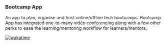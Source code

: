 ### Bootcamp App
 An app to plan, organise and host online/offline tech bootcamps. Bootcamp App has integrated one-to-many video conferencing along with a few other perks to ease the learning/mentoring workflow for learners/mentors.

 [![wakatime](https://wakatime.com/badge/user/018b4ee1-f094-43a3-87fd-c82fcef7b1b4/project/018b4ee8-2fa3-491a-9f50-f714ce470ed3.svg)](https://wakatime.com/badge/user/018b4ee1-f094-43a3-87fd-c82fcef7b1b4/project/018b4ee8-2fa3-491a-9f50-f714ce470ed3)
